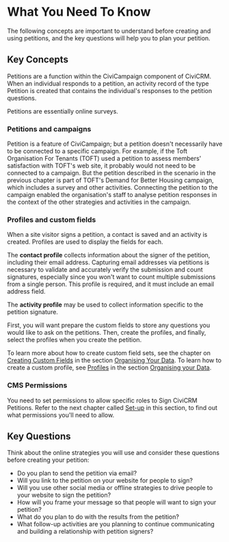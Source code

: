 # What You Need To Know

The following concepts are important to understand before creating and
using petitions, and the key questions will help you to plan your
petition.

## Key Concepts

Petitions are a function within the CiviCampaign component of CiviCRM.
When an individual responds to a petition, an activity record of the
type Petition is created that contains the individual's responses to the
petition questions.

Petitions are essentially online surveys.

### Petitions and campaigns

Petition is a feature of CiviCampaign; but a petition doesn't
necessarily have to be connected to a specific campaign. For example, if
the Toft Organisation For Tenants (TOFT) used a petition to assess
members' satisfaction with TOFT's web site, it probably would not need
to be connected to a campaign. But the petition described in the
scenario in the previous chapter is part of TOFT's Demand for Better
Housing campaign, which includes a survey and other activities.
Connecting the petition to the campaign enabled the organisation's staff
to analyse petition responses in the context of the other strategies and
activities in the campaign.

### Profiles and custom fields

When a site visitor signs a petition, a contact is saved and an activity is
created.  Profiles are used to display the fields for each.

The **contact profile** collects information about the signer of the petition,
including their email address. Capturing email addresses via petitions is
necessary to validate and accurately verify the submission and count signatures,
especially since you won't want to count multiple submissions from a single
person. This profile is required, and it must include an email address field.

The **activity profile** may be used to collect information specific to the
petition signature.

First, you will want prepare the custom fields to store any questions you would
like to ask on the petitions.  Then, create the profiles, and finally, select
the profiles when you create the petition.

To learn more about how to create custom field sets, see the chapter on [Creating Custom Fields](organising-your-data/creating-custom-fields.md) in the section [Organising Your Data](organising-your-data/overview.md). To learn how to create a custom profile, see [Profiles](organising-your-data/profiles.md) in the section [Organising your Data](organising-your-data/overview.md).

### CMS Permissions

You need to set permissions to allow specific roles to Sign CiviCRM Petitions. Refer to the next chapter called [Set-up](petition/set-up.md) in this section, to find out what permissions you'll need to allow.

## Key Questions

Think about the online strategies you will use and consider these
questions before creating your petition:

-   Do you plan to send the petition via email?
-   Will you link to the petition on your website for people to sign?
-   Will you use other social media or offline strategies to drive
    people to your website to sign the petition?
-   How will you frame your message so that people will want to sign
    your petition?
-   What do you plan to do with the results from the petition?
-   What follow-up activities are you planning to continue communicating
    and building a relationship with petition signers?
